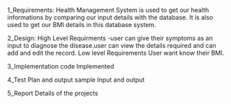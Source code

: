 

1_Requirements: Health Management System is used to get our health informations by comparing our input details with the database. It is also used to get our BMI details in this database system. 

2_Design: High Level Requirments -user can give their symptoms as an input to diagnose the disease.user can view the details required and can add and edit the record.
          Low level Requirements User want know their BMI.

3_Implementation code Implemented

4_Test Plan and output sample Input and output

5_Report Details of the projects
